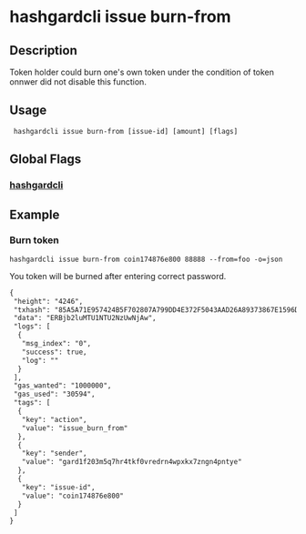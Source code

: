  # hashgardcli issue burn-from

## Description
Token holder could burn one's own token under the condition of token onnwer did not disable this function. 
## Usage
```
 hashgardcli issue burn-from [issue-id] [amount] [flags]
```
## Global Flags

 ### [hashgardcli](../README.md)

## Example
### Burn token
```shell
hashgardcli issue burn-from coin174876e800 88888 --from=foo -o=json
```
You token will be burned after entering correct password.
```txt
{
 "height": "4246",
 "txhash": "85A5A71E957424B5F702807A799DD4E372F5043AAD26A89373867E1596D88D15",
 "data": "ERBjb2luMTU1NTU2NzUwNjAw",
 "logs": [
  {
   "msg_index": "0",
   "success": true,
   "log": ""
  }
 ],
 "gas_wanted": "1000000",
 "gas_used": "30594",
 "tags": [
  {
   "key": "action",
   "value": "issue_burn_from"
  },
  {
   "key": "sender",
   "value": "gard1f203m5q7hr4tkf0vredrn4wpxkx7zngn4pntye"
  },
  {
   "key": "issue-id",
   "value": "coin174876e800"
  }
 ]
}
```
